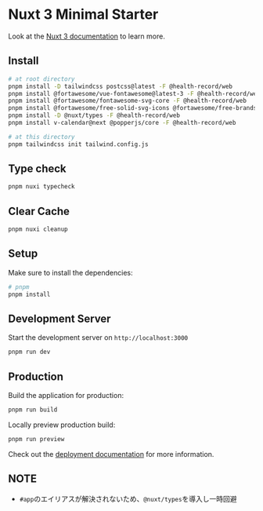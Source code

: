 # Nuxt 3 Minimal Starter

Look at the [Nuxt 3 documentation](https://nuxt.com/docs/getting-started/introduction) to learn more.

## Install

```bash
# at root directory
pnpm install -D tailwindcss postcss@latest -F @health-record/web
pnpm install @fortawesome/vue-fontawesome@latest-3 -F @health-record/web
pnpm install @fortawesome/fontawesome-svg-core -F @health-record/web
pnpm install @fortawesome/free-solid-svg-icons @fortawesome/free-brands-svg-icons -F @health-record/web
pnpm install -D @nuxt/types -F @health-record/web
pnpm install v-calendar@next @popperjs/core -F @health-record/web

# at this directory
pnpm tailwindcss init tailwind.config.js
```

## Type check

```bash
pnpm nuxi typecheck
```

## Clear Cache

```bash
pnpm nuxi cleanup
```

## Setup

Make sure to install the dependencies:

```bash
# pnpm
pnpm install
```

## Development Server

Start the development server on `http://localhost:3000`

```bash
pnpm run dev
```

## Production

Build the application for production:

```bash
pnpm run build
```

Locally preview production build:

```bash
pnpm run preview
```

Check out the [deployment documentation](https://nuxt.com/docs/getting-started/deployment) for more information.

## NOTE

* `#app`のエイリアスが解決されないため、`@nuxt/types`を導入し一時回避